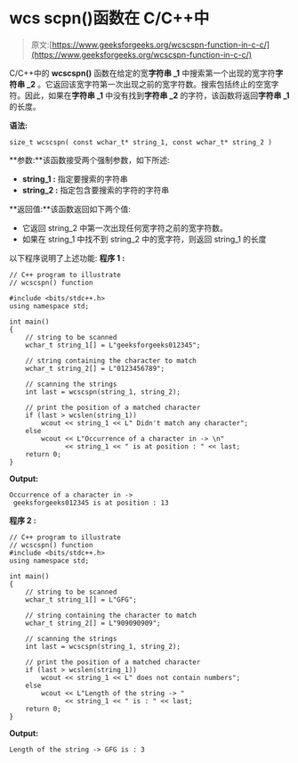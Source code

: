# wcs scpn()函数在 C/C++中

> 原文:[https://www.geeksforgeeks.org/wcscspn-function-in-c-c/](https://www.geeksforgeeks.org/wcscspn-function-in-c-c/)

C/C++中的 **wcscspn()** 函数在给定的宽**字符串 _1** 中搜索第一个出现的宽字符**字符串 _2** 。它返回该宽字符第一次出现之前的宽字符数。搜索包括终止的空宽字符。因此，如果在**字符串 _1** 中没有找到**字符串 _2** 的字符，该函数将返回**字符串 _1** 的长度。

**语法:**

```
size_t wcscspn( const wchar_t* string_1, const wchar_t* string_2 )
```

**参数:**该函数接受两个强制参数，如下所述:

*   **string_1 :** 指定要搜索的字符串
*   **string_2 :** 指定包含要搜索的字符的字符串

**返回值:**该函数返回如下两个值:

*   它返回 string_2 中第一次出现任何宽字符之前的宽字符数。
*   如果在 string_1 中找不到 string_2 中的宽字符，则返回 string_1 的长度

以下程序说明了上述功能:
**程序 1 :**

```
// C++ program to illustrate
// wcscspn() function

#include <bits/stdc++.h>
using namespace std;

int main()
{
    // string to be scanned
    wchar_t string_1[] = L"geeksforgeeks012345";

    // string containing the character to match
    wchar_t string_2[] = L"0123456789";

    // scanning the strings
    int last = wcscspn(string_1, string_2);

    // print the position of a matched character
    if (last > wcslen(string_1))
        wcout << string_1 << L" Didn't match any character";
    else
        wcout << L"Occurrence of a character in -> \n"
              << string_1 << " is at position : " << last;
    return 0;
}
```

**Output:**

```
Occurrence of a character in ->
 geeksforgeeks012345 is at position : 13

```

**程序 2 :**

```
// C++ program to illustrate
// wcscspn() function
#include <bits/stdc++.h>
using namespace std;

int main()
{
    // string to be scanned
    wchar_t string_1[] = L"GFG";

    // string containing the character to match
    wchar_t string_2[] = L"909090909";

    // scanning the strings
    int last = wcscspn(string_1, string_2);

    // print the position of a matched character
    if (last > wcslen(string_1))
        wcout << string_1 << L" does not contain numbers";
    else
        wcout << L"Length of the string -> "
              << string_1 << " is : " << last;
    return 0;
}
```

**Output:**

```
Length of the string -> GFG is : 3

```